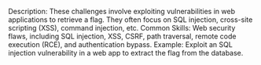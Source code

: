 Description: These challenges involve exploiting vulnerabilities in web applications to retrieve a flag. They often focus on SQL injection, cross-site scripting (XSS), command injection, etc.
Common Skills: Web security flaws, including SQL injection, XSS, CSRF, path traversal, remote code execution (RCE), and authentication bypass.
Example: Exploit an SQL injection vulnerability in a web app to extract the flag from the database.
